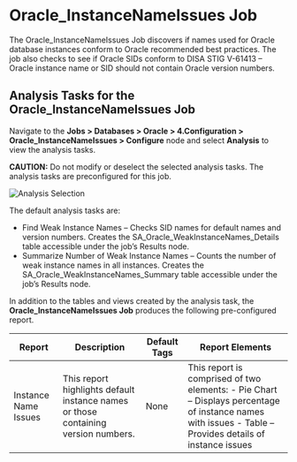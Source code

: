 # Oracle_InstanceNameIssues Job

The Oracle_InstanceNameIssues Job discovers if names used for Oracle database instances conform to
Oracle recommended best practices. The job also checks to see if Oracle SIDs conform to DISA STIG
V-61413 – Oracle instance name or SID should not contain Oracle version numbers.

## Analysis Tasks for the Oracle_InstanceNameIssues Job

Navigate to the **Jobs > Databases > Oracle > 4.Configuration > Oracle_InstanceNameIssues >
Configure** node and select **Analysis** to view the analysis tasks.

**CAUTION:** Do not modify or deselect the selected analysis tasks. The analysis tasks are
preconfigured for this job.

![Analysis Selection](/img/product_docs/accessanalyzer/11.6/solutions/databases/oracle/configuration/analysisinstancenameissues.webp)

The default analysis tasks are:

- Find Weak Instance Names – Checks SID names for default names and version numbers. Creates the
  SA_Oracle_WeakInstanceNames_Details table accessible under the job’s Results node.
- Summarize Number of Weak Instance Names – Counts the number of weak instance names in all
  instances. Creates the SA_Oracle_WeakInstanceNames_Summary table accessible under the job’s
  Results node.

In addition to the tables and views created by the analysis task, the **Oracle_InstanceNameIssues
Job** produces the following pre-configured report.

| Report               | Description                                                                        | Default Tags | Report Elements                                                                                                                                         |
| -------------------- | ---------------------------------------------------------------------------------- | ------------ | ------------------------------------------------------------------------------------------------------------------------------------------------------- |
| Instance Name Issues | This report highlights default instance names or those containing version numbers. | None         | This report is comprised of two elements: - Pie Chart – Displays percentage of instance names with issues - Table – Provides details of instance issues |
